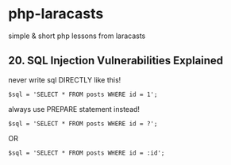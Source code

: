 # php-laracasts

simple &amp; short php lessons from laracasts

## 20. SQL Injection Vulnerabilities Explained

never write sql DIRECTLY like this!

```
$sql = 'SELECT * FROM posts WHERE id = 1';
```

always use PREPARE statement instead!

```
$sql = 'SELECT * FROM posts WHERE id = ?';
```

OR

```
$sql = 'SELECT * FROM posts WHERE id = :id';
```
